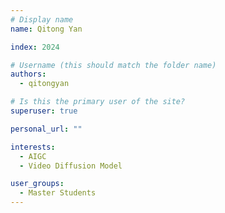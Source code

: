 ```yaml
---
# Display name
name: Qitong Yan

index: 2024

# Username (this should match the folder name)
authors:
  - qitongyan

# Is this the primary user of the site?
superuser: true

personal_url: ""

interests:
  - AIGC
  - Video Diffusion Model

user_groups:
  - Master Students
---
```

